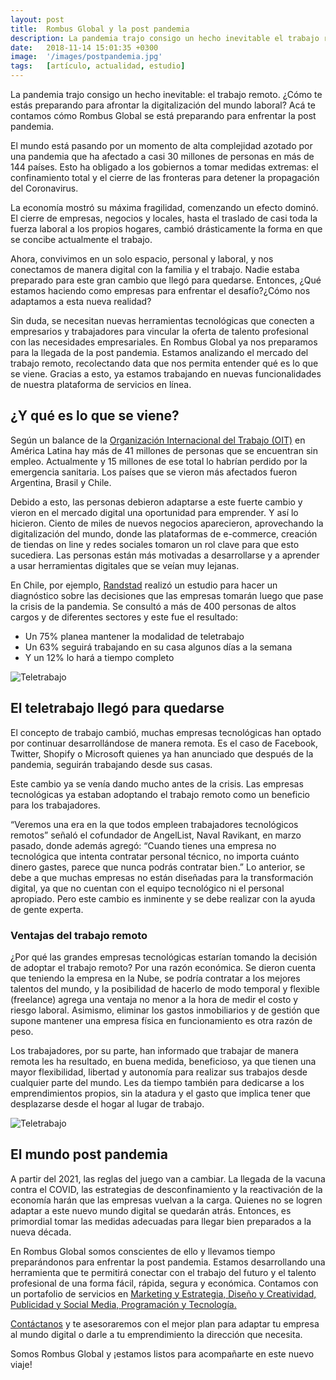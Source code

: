 ```yaml
---
layout: post
title:  Rombus Global y la post pandemia
description: La pandemia trajo consigo un hecho inevitable el trabajo remoto. ¿Cómo te estás preparando para afrontar la digitalización del mundo laboral? Acá te contamos cómo Rombus Global se está preparando para enfrentar la post pandemia.
date:   2018-11-14 15:01:35 +0300
image:  '/images/postpandemia.jpg'
tags:   [artículo, actualidad, estudio]
---
```



La pandemia trajo consigo un hecho inevitable: el trabajo remoto. ¿Cómo te estás preparando para afrontar la digitalización del mundo laboral? Acá te contamos cómo Rombus Global se está preparando para enfrentar la post pandemia.

El mundo está pasando por un momento de alta complejidad azotado por una pandemia que ha afectado a casi 30 millones de personas en más de 144 países. Esto ha obligado a los gobiernos a tomar medidas extremas: el confinamiento total y el cierre de las fronteras para detener la propagación del Coronavirus.

La economía mostró su máxima fragilidad, comenzando un efecto dominó. El cierre de empresas, negocios y locales, hasta el traslado de casi toda la fuerza laboral a los propios hogares, cambió drásticamente la forma en que se concibe actualmente el trabajo.

Ahora, convivimos en un solo espacio, personal y laboral, y nos conectamos de manera digital con la familia y el trabajo. Nadie estaba preparado para este gran cambio que llegó para quedarse. Entonces, ¿Qué estamos haciendo como empresas para enfrentar el desafío?¿Cómo nos adaptamos a esta nueva realidad?

Sin duda, se necesitan nuevas herramientas tecnológicas que conecten a empresarios y trabajadores para vincular la oferta de talento profesional con las necesidades empresariales. En Rombus Global ya nos preparamos para la llegada de la post pandemia. Estamos analizando el mercado del trabajo remoto, recolectando data que nos permita entender qué es lo que se viene. Gracias a esto, ya estamos trabajando en nuevas funcionalidades de nuestra plataforma de servicios en línea.



## ¿Y qué es lo que se viene?

Según un balance de la [Organización Internacional del Trabajo (OIT)](https://www.ilo.org/global/lang--es/index.htm) en América Latina hay más de 41 millones de personas que se encuentran sin empleo. Actualmente y 15 millones de ese total lo habrían perdido por la emergencia sanitaria. Los países que se vieron más afectados fueron Argentina, Brasil y Chile.

Debido a esto, las personas debieron adaptarse a este fuerte cambio y vieron en el mercado digital una oportunidad para emprender. Y así lo hicieron. Ciento de miles de nuevos negocios aparecieron, aprovechando la digitalización del mundo, donde las plataformas de e-commerce, creación de tiendas on line y redes sociales tomaron un rol clave para que esto sucediera. Las personas están más motivadas a desarrollarse y a aprender a usar herramientas digitales que se veían muy lejanas.

En Chile, por ejemplo, [Randstad](https://www.randstad.cl/tendencias360/archivo/teletrabajo-75-de-las-empresas-lo-mantendra-post-pandemia_3109/) realizó un estudio para hacer un diagnóstico sobre las decisiones que las empresas tomarán luego que pase la crisis de la pandemia. Se consultó a más de 400 personas de altos cargos y de diferentes sectores y este fue el resultado:

- Un 75% planea mantener la modalidad de teletrabajo
- Un 63% seguirá trabajando en su casa algunos días  a la semana
- Y un 12% lo hará a tiempo completo

![Teletrabajo](https://blog.rombusglobal.com/wp-content/uploads/2020/11/photo-1591467554401-1ec5c94dec4d-750x500.jpeg)



## El teletrabajo llegó para quedarse

El concepto de trabajo cambió, muchas empresas tecnológicas han optado por continuar desarrollándose de manera remota. Es el caso de Facebook, Twitter, Shopify o Microsoft quienes ya han anunciado que después de la pandemia, seguirán trabajando desde sus casas.

Este cambio ya se venía dando mucho antes de la crisis. Las empresas tecnológicas ya estaban adoptando el trabajo remoto como un beneficio para los trabajadores.

“Veremos una era en la que todos empleen trabajadores tecnológicos remotos” señaló el cofundador de AngelList, Naval Ravikant, en marzo pasado, donde además agregó: “Cuando tienes una empresa no tecnológica que intenta contratar personal técnico, no importa cuánto dinero gastes, parece que nunca podrás contratar bien.” Lo anterior, se debe a que muchas empresas no están diseñadas para la transformación digital, ya que no cuentan con el equipo tecnológico ni el personal apropiado. Pero este cambio es inminente y se debe realizar con la ayuda de gente experta.

### Ventajas del trabajo remoto

¿Por qué las grandes empresas tecnológicas estarían tomando la decisión de adoptar el trabajo remoto? Por una razón económica. Se dieron cuenta que teniendo la empresa en la Nube, se podría contratar a los mejores talentos del mundo, y la posibilidad de hacerlo de modo temporal y flexible (freelance) agrega una ventaja no menor a la hora de medir el costo y riesgo laboral. Asimismo, eliminar los gastos inmobiliarios y de gestión que supone mantener una empresa física en funcionamiento es otra razón de peso.

Los trabajadores, por su parte, han informado que trabajar de manera remota les ha resultado, en buena medida, beneficioso, ya que tienen una mayor flexibilidad, libertad y autonomía para realizar sus trabajos desde cualquier parte del mundo. Les da tiempo también para dedicarse a los emprendimientos propios, sin la atadura y el gasto que implica tener que desplazarse desde el hogar al lugar de trabajo.

![Teletrabajo](https://blog.rombusglobal.com/wp-content/uploads/2020/11/photo-1585974738771-84483dd9f89f-666x500.jpeg)

## El mundo post pandemia

A partir del 2021, las reglas del juego van a cambiar. La llegada de la vacuna contra el COVID, las estrategias de desconfinamiento y la reactivación de la economía harán que las empresas vuelvan a la carga. Quienes no se logren adaptar a este nuevo mundo digital se quedarán atrás. Entonces, es primordial tomar las medidas adecuadas para llegar bien preparados a la nueva década.

En Rombus Global somos conscientes de ello y llevamos tiempo preparándonos para enfrentar la post pandemia. Estamos desarrollando una herramienta que te permitirá conectar con el trabajo del futuro y el talento profesional de una forma fácil, rápida, segura y económica. Contamos con un portafolio de servicios en [Marketing y Estrategia, Diseño y Creatividad, Publicidad y Social Media, Programación y Tecnología.](https://www.rombusglobal.com/services?_ga=2.210482005.1731563972.1612008357-1448844705.1612008357)

[Contáctanos](https://www.rombusglobal.com/?_ga=2.210482005.1731563972.1612008357-1448844705.1612008357#conocerte) y te asesoraremos con el mejor plan para adaptar tu empresa al mundo digital o darle a tu emprendimiento la dirección que necesita.

Somos Rombus Global y ¡estamos listos para acompañarte en este nuevo viaje!
